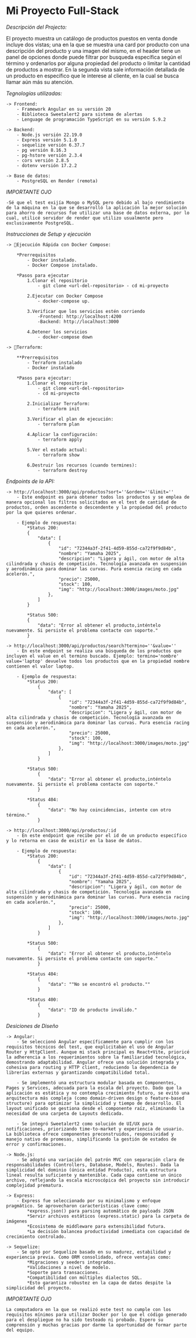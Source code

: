 # Mi Proyecto Full-Stack

_Descripción del Projecto:_

El proyecto muestra un catálogo de productos puestos en venta donde incluye dos vistas; una en la que se muestra una card por producto con una descripción del producto y una imagen del mismo, en el header tiene un panel de opciones donde puede filtrar por busqueda específica según el término y ordenarlos por alguna propiedad del producto o limitar la cantidad de productos a mostrar. En la segunda vista sale información detallada de un producto en específico que le interese al cliente, en la cual se busca llamar aún más su atención.

_Tegnologías utilizadas:_

    -> Frontend:
        - Framework Angular en su versión 20
        - Biblioteca Sweetalert2 para sistema de alertas
        - Lenguage de programación TypeScript en su versión 5.9.2

    -> Backend:
        - Node.js versión 22.19.0
        - Express versión 5.1.0
        - sequelize versión 6.37.7
        - pg versión 8.16.3
        - pg-hstore versión 2.3.4
        - cors versión 2.8.5
        - dotenv versión 17.2.2

    -> Base de datos:
        - PostgreSQL en Render (remota)

_IMPORTANTE OJO_

    -Sé que el test exijía Mongo o MySQL pero debido al bajo rendimiento de la máquina en la que se desarrolló la aplicación la mejor solución para ahorro de recursos fue utilizar una base de datos externa, por lo cual, utilicé servidor de render que utilizo usualmente pero exclusivamente PostgreSQL.

_Instrucciones de Setup y ejecución_

    -> 🚀Ejecución Rápida con Docker Compose:

        *Prerrequisitos
            - Docker instalado. 
            - Docker Compose instalado.

        *Pasos para ejecutar
            1.Clonar el repositorio
                - git clone <url-del-repositorio> - cd mi-proyecto

            2.Ejecutar con Docker Compose
                - docker-compose up.

            3.Verificar que los servicios estén corriendo
                -Frontend: http://localhost:4200
                -Backend: http://localhost:3000

            4.Detener los servicios
                - docker-compose down

    -> 🚀Terraform:

        **Prerrequisitos
            - Terraform instalado
            - Docker instalado

        *Pasos para ejecutar:
            1.Clonar el repositorio
                - git clone <url-del-repositorio>
                - cd mi-proyecto

            2.Inicializar Terraform:
                - terraform init

            3.Verificar el plan de ejecución:
                - terraform plan

            4.Aplicar la configuración:
                - terraform apply

            5.Ver el estado actual:
                - terraform show

            6.Destruir los recursos (cuando termines):
                - terraform destroy

_Endpoints de la API:_

    -> http://localhost:3000/api/productos?sort=''&orden=''&limit=''
        - Este endpoint es para obtener todos los productos y se emplea de manera opcional los filtros solicitados en el test de cantidad de productos, orden ascendente o descendente y la propiedad del producto por la que quieres ordenar.

        - Ejemplo de respuesta:
            *Status 200:
            {
                "data": [
                    {
                        "id": "72344a3f-2f41-4d59-855d-ca72f9f9d84b",
                        "nombre": "Yamaha 2025",
                        "descripcion": "Ligera y ágil, con motor de alta cilindrada y chasis de competición. Tecnología avanzada en suspensión y aerodinámica para dominar las curvas. Pura esencia racing en cada acelerón.",
                        "precio": 25000,
                        "stock": 100,
                        "img": "http://localhost:3000/images/moto.jpg"
                    },
                ]
            }

            *Status 500:
            {
                "data": "Error al obtener el producto,inténtelo nuevamente. Si persiste el problema contacte con soporte."
            }

    -> http://localhost:3000/api/productos/search?termino=''&value=''
        - En este endpoint se realiza una búsqueda de los productos que incluyen el value en el termino buscado. Ejemplo: termino='nombre' value='laptop' devuelve todos los productos que en la propiedad nombre contienen el valor laptop.

        - Ejemplo de respuesta:
            *Status 200:
                {
                    "data": [
                        {
                            "id": "72344a3f-2f41-4d59-855d-ca72f9f9d84b",
                            "nombre": "Yamaha 2025",
                            "descripcion": "Ligera y ágil, con motor de alta cilindrada y chasis de competición. Tecnología avanzada en suspensión y aerodinámica para dominar las curvas. Pura esencia racing en cada acelerón.",
                            "precio": 25000,
                            "stock": 100,
                            "img": "http://localhost:3000/images/moto.jpg"
                        },
                    ]
                }

            *Status 500:
                {
                    "data": "Error al obtener el producto,inténtelo nuevamente. Si persiste el problema contacte con soporte."
                }

            *Status 404:
                {
                    "data": "No hay coincidencias, intente con otro término."
                }

    -> http://localhost:3000/api/productos/:id
        - En este endpoint que recibe por el id de un producto específico y lo retorna en caso de existir en la base de datos.

        - Ejemplo de respuesta:
            *Status 200:
                {
                    "data": [
                        {
                            "id": "72344a3f-2f41-4d59-855d-ca72f9f9d84b",
                            "nombre": "Yamaha 2025",
                            "descripcion": "Ligera y ágil, con motor de alta cilindrada y chasis de competición. Tecnología avanzada en suspensión y aerodinámica para dominar las curvas. Pura esencia racing en cada acelerón.",
                            "precio": 25000,
                            "stock": 100,
                            "img": "http://localhost:3000/images/moto.jpg"
                        },
                    ]
                }

            *Status 500:
                {
                    "data": "Error al obtener el producto,inténtelo nuevamente. Si persiste el problema contacte con soporte."
                }

            *Status 404:
                {
                    "data": ""No se encontró el producto.""
                }

            *Status 400:
                {
                    "data": "ID de producto inválido."
                }

_Desiciones de Diseño_

    -> Angular: 
        - Se seleccionó Angular específicamente para cumplir con los requisitos técnicos del test, que explicitaban el uso de Angular Router y HttpClient. Aunque mi stack principal es React+Vite, prioricé la adherencia a los requerimientos sobre la familiaridad tecnológica, demostrando adaptabilidad. Angular ofrece una solución integrada y cohesiva para routing y HTTP client, reduciendo la dependencia de librerías externas y garantizando compatibilidad total.

        - Se implementó una estructura modular basada en Componentes, Pages y Services, adecuada para la escala del proyecto. Dado que la aplicación es estática y no contempla crecimiento futuro, se evitó una arquitectura más compleja (como domain-driven design o feature-based structure) para optimizar la simplicidad y tiempo de desarrollo. El layout unificado se gestiona desde el componente raíz, eliminando la necesidad de una carpeta de Layouts dedicada.

        - Se integró Sweetalert2 como solución de UI/UX para notificaciones, priorizando time-to-market y experiencia de usuario. La biblioteca ofrece componentes preconstruidos, responsividad y manejo nativo de promesas, simplificando la gestión de estados de error y confirmaciones.

    -> Node.js:
        - Se adoptó una variación del patrón MVC con separación clara de responsabilidades (Controllers, Database, Models, Routes). Dada la simplicidad del dominio (única entidad Producto), esta estructura lineal resulta suficiente y mantenible. Cada capa contiene un único archivo, reflejando la escala microscópica del proyecto sin introducir complejidad prematura.

    -> Express:
        - Express fue seleccionado por su minimalismo y enfoque pragmático. Se aprovecharon características clave como:
            *express.json() para parsing automático de payloads JSON
            *Servir archivos estáticos (express.static) para la carpeta de imágenes
            *Ecosistema de middleware para extensibilidad futura.
            *La decisión balancea productividad inmediata con capacidad de crecimiento controlado.

    -> Sequelize:
        - Se optó por Sequelize basado en su madurez, estabilidad y experiencia previa. Como ORM consolidado, ofrece ventajas como:
            *Migraciones y seeders integrados.
            *Validaciones a nivel de modelo.
            *Soporte para transacciones.
            *Compatibilidad con múltiples dialectos SQL.
            *Esto garantiza robustez en la capa de datos despite la simplicidad del proyecto.
    

_IMPORTANTE OJO_

    La computadora en la que se realizó este test no cumple con los requisitos mínimos para utilizar Docker por lo que el código generado para el despliegue no ha sido testeado ni probado. Espero su comprensión y muchas gracias por darme la oportunidad de formar parte del equipo.